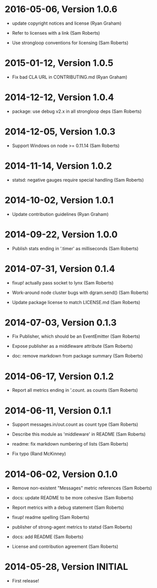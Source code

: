 2016-05-06, Version 1.0.6
=========================

 * update copyright notices and license (Ryan Graham)

 * Refer to licenses with a link (Sam Roberts)

 * Use strongloop conventions for licensing (Sam Roberts)


2015-01-12, Version 1.0.5
=========================

 * Fix bad CLA URL in CONTRIBUTING.md (Ryan Graham)


2014-12-12, Version 1.0.4
=========================

 * package: use debug v2.x in all strongloop deps (Sam Roberts)


2014-12-05, Version 1.0.3
=========================

 * Support Windows on node >= 0.11.14 (Sam Roberts)


2014-11-14, Version 1.0.2
=========================

 * statsd: negative gauges require special handling (Sam Roberts)


2014-10-02, Version 1.0.1
=========================

 * Update contribution guidelines (Ryan Graham)


2014-09-22, Version 1.0.0
=========================

 * Publish stats ending in '.timer' as milliseconds (Sam Roberts)


2014-07-31, Version 0.1.4
=========================

 * fixup! actually pass socket to lynx (Sam Roberts)

 * Work-around node cluster bugs with dgram.send() (Sam Roberts)

 * Update package license to match LICENSE.md (Sam Roberts)


2014-07-03, Version 0.1.3
=========================

 * Fix Publisher, which should be an EventEmitter (Sam Roberts)

 * Expose publisher as a middleware attribute (Sam Roberts)

 * doc: remove markdown from package summary (Sam Roberts)


2014-06-17, Version 0.1.2
=========================

 * Report all metrics ending in '.count. as counts (Sam Roberts)


2014-06-11, Version 0.1.1
=========================

 * Support messages.in/out.count as count type (Sam Roberts)

 * Describe this module as 'middleware' in README (Sam Roberts)

 * readme: fix markdown numbering of lists (Sam Roberts)

 * Fix typo (Rand McKinney)


2014-06-02, Version 0.1.0
=========================

 * Remove non-existent "Messages" metric references (Sam Roberts)

 * docs: update README to be more cohesive (Sam Roberts)

 * Report metrics with a debug statement (Sam Roberts)

 * fixup! readme spelling (Sam Roberts)

 * publisher of strong-agent metrics to statsd (Sam Roberts)

 * docs: add README (Sam Roberts)

 * License and contribution agreement (Sam Roberts)


2014-05-28, Version INITIAL
===========================

 * First release!
